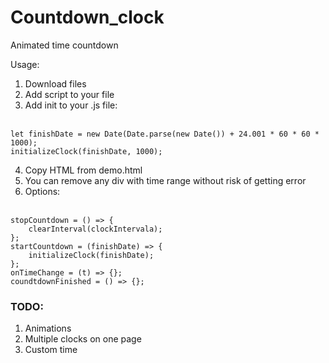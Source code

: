 # Countdown_clock
Animated time countdown

Usage: 

1. Download files
2. Add script to your file
3. Add init to your .js file:
<br>
<code>let finishDate = new Date(Date.parse(new Date()) + 24.001 * 60 * 60 * 1000);</code>
<br>
<code>initializeClock(finishDate, 1000);</code>

4. Copy HTML from demo.html
5. You can remove any div with time range without risk of getting error
6. Options:
<br>
<code>stopCountdown = () => {
    clearInterval(clockIntervala);
};</code>
<br>
<code>startCountdown = (finishDate) => {
    initializeClock(finishDate);
};</code>
<br>
<code>onTimeChange = (t) => {};</code>
<br>
<code>coundtdownFinished = () => {};</code>

### TODO: 

1. Animations
2. Multiple clocks on one page
3. Custom time